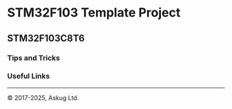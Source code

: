 # STM32F103 Template Project

## STM32F103C8T6

### Tips and Tricks

### Useful Links


---

&copy; 2017-2025, Askug Ltd.
